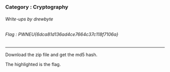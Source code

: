### Category : Cryptography
###### Write-ups by drewbyte
###### Flag : PWNEU{6dca81d136ad4ce7664c37c118f7106a}
---
Download the zip file and get the md5 hash.

The highlighted is the flag.



<br>
<img src="https://github.com/drew-byte/pwneu-writeups/blob/main/00x8%20saved%20images/Pasted%20image%2020240320110013.png" alt="">
 <br>